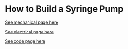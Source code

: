 # How to Build a Syringe Pump

[See mechanical page here](/Syringe-Pump-Demo/mechanical)

[See electrical page here](/Syringe-Pump-Demo/electrical)

[See code page here](/Syringe-Pump-Demo/code)
